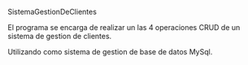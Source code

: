 SistemaGestionDeClientes

El programa se encarga de realizar un las 4 operaciones CRUD de un sistema de gestion de clientes. 

Utilizando como sistema de gestion de base de datos MySql.

